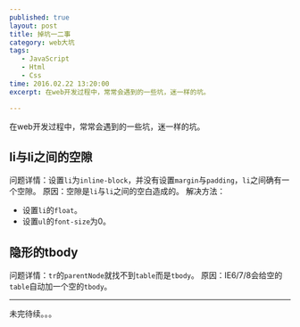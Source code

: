 ```yaml
---
published: true
layout: post
title: 掉坑一二事
category: web大坑
tags: 
   - JavaScript
   - Html
   - Css
time: 2016.02.22 13:20:00
excerpt: 在web开发过程中，常常会遇到的一些坑，迷一样的坑。

---
```


在web开发过程中，常常会遇到的一些坑，迷一样的坑。

<!--more-->

## li与li之间的空隙
问题详情：设置`li`为`inline-block`，并没有设置`margin`与`padding`，`li`之间确有一个空隙。
原因：空隙是`li`与`li`之间的空白造成的。
解决方法：
* 设置`li`的`float`。
* 设置`ul`的`font-size`为0。
## 隐形的tbody
问题详情：`tr`的`parentNode`就找不到`table`而是`tbody`。
原因：IE6/7/8会给空的`table`自动加一个空的`tbody`。

***
未完待续。。。

